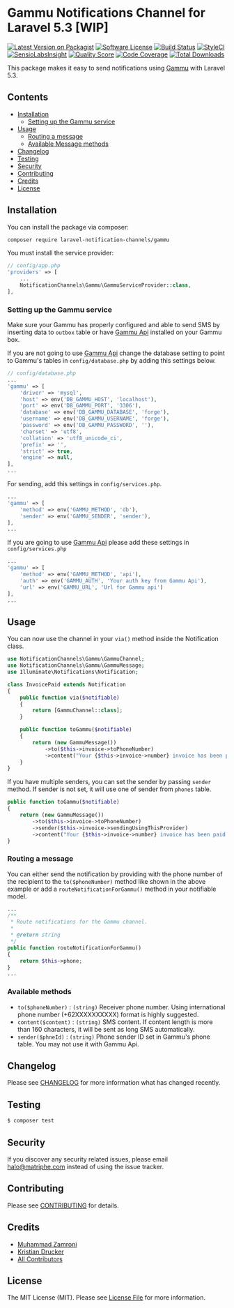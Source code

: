 # Gammu Notifications Channel for Laravel 5.3 [WIP]

[![Latest Version on Packagist](https://img.shields.io/packagist/v/laravel-notification-channels/gammu.svg?style=flat-square)](https://packagist.org/packages/laravel-notification-channels/gammu)
[![Software License](https://img.shields.io/badge/license-MIT-brightgreen.svg?style=flat-square)](LICENSE.md)
[![Build Status](https://travis-ci.org/matriphe/laravel-notification-channel-gammu.svg?branch=master)](https://travis-ci.org/matriphe/laravel-notification-channel-gammu)
[![StyleCI](https://styleci.io/repos/66142304/shield)](https://styleci.io/repos/66142304)
[![SensioLabsInsight](https://img.shields.io/sensiolabs/i/fc5f6876-352b-439d-989f-9d72cf42b39f.svg?style=flat-square)](https://insight.sensiolabs.com/projects/fc5f6876-352b-439d-989f-9d72cf42b39f)
[![Quality Score](https://img.shields.io/scrutinizer/g/laravel-notification-channels/gammu.svg?style=flat-square)](https://scrutinizer-ci.com/g/laravel-notification-channels/gammu)
[![Code Coverage](https://img.shields.io/scrutinizer/coverage/g/laravel-notification-channels/gammu/master.svg?style=flat-square)](https://scrutinizer-ci.com/g/laravel-notification-channels/gammu/?branch=master)
[![Total Downloads](https://img.shields.io/packagist/dt/laravel-notification-channels/gammu.svg?style=flat-square)](https://packagist.org/packages/laravel-notification-channels/gammu)

This package makes it easy to send notifications using [Gammu](https://wammu.eu/gammu/) with Laravel 5.3.

## Contents

- [Installation](#installation)
	- [Setting up the Gammu service](#setting-up-the-Gammu-service)
- [Usage](#usage)
    - [Routing a message](#routing-a-message)
	- [Available Message methods](#available-message-methods)
- [Changelog](#changelog)
- [Testing](#testing)
- [Security](#security)
- [Contributing](#contributing)
- [Credits](#credits)
- [License](#license)


## Installation

You can install the package via composer:

```bash
composer require laravel-notification-channels/gammu
```

You must install the service provider:

```php
// config/app.php
'providers' => [
    ...
    NotificationChannels\Gammu\GammuServiceProvider::class,
],
```

### Setting up the Gammu service

Make sure your Gammu has properly configured and able to send SMS by inserting data to `outbox` table or have [Gammu Api](https://github.com/kristiandrucker/gammuApi) installed on your Gammu box.

If you are not going to use [Gammu Api](https://github.com/kristiandrucker/gammuApi) change the database setting to point to Gammu's tables in `config/database.php` by adding this settings below.

```php
// config/database.php
...
'gammu' => [
    'driver' => 'mysql',
    'host' => env('DB_GAMMU_HOST', 'localhost'),
    'port' => env('DB_GAMMU_PORT', '3306'),
    'database' => env('DB_GAMMU_DATABASE', 'forge'),
    'username' => env('DB_GAMMU_USERNAME', 'forge'),
    'password' => env('DB_GAMMU_PASSWORD', ''),
    'charset' => 'utf8',
    'collation' => 'utf8_unicode_ci',
    'prefix' => '',
    'strict' => true,
    'engine' => null,
],
...
```

For sending, add this settings in `config/services.php`.

```php
...
'gammu' => [
    'method' => env('GAMMU_METHOD', 'db'),
    'sender' => env('GAMMU_SENDER', 'sender'),
],
...
``` 

If you are going to use [Gammu Api](https://github.com/kristiandrucker/gammuApi) please add these settings in `config/services.php`

``` php
...
'gammu' => [
    'method' => env('GAMMU_METHOD', 'api'),
    'auth' => env('GAMMU_AUTH', 'Your auth key from Gammu Api'),
    'url' => env('GAMMU_URL', 'Url for Gammu api')
],
...
```

## Usage

You can now use the channel in your `via()` method inside the Notification class.

```php
use NotificationChannels\Gammu\GammuChannel;
use NotificationChannels\Gammu\GammuMessage;
use Illuminate\Notifications\Notification;

class InvoicePaid extends Notification
{
    public function via($notifiable)
    {
        return [GammuChannel::class];
    }

    public function toGammu($notifiable)
    {
        return (new GammuMessage())
            ->to($this->invoice->toPhoneNumber)
            ->content("Your {$this->invoice->number} invoice has been paid!");
    }
}
```

If you have multiple senders, you can set the sender by passing `sender` method. If sender is not set, it will use one of sender from `phones` table.

```php
public function toGammu($notifiable)
{
    return (new GammuMessage())
        ->to($this->invoice->toPhoneNumber)
        ->sender($this->invoice->sendingUsingThisProvider)
        ->content("Your {$this->invoice->number} invoice has been paid!");
}
```

### Routing a message

You can either send the notification by providing with the phone number of the recipient to the `to($phoneNumber)` method like shown in the above example or add a `routeNotificationForGammu()` method in your notifiable model.

```php
...
/**
 * Route notifications for the Gammu channel.
 *
 * @return string
 */
public function routeNotificationForGammu()
{
    return $this->phone;
}
...
```

### Available methods

* `to($phoneNumber)` : `(string)` Receiver phone number. Using international phone number (+62XXXXXXXXXX) format is highly suggested.
* `content($content)` : `(string)` SMS content. If content length is more than 160 characters, it will be sent as long SMS automatically.
* `sender($phneId)` : `(string)` Phone sender ID set in Gammu's phone table. You may not use it with Gammu Api.

## Changelog

Please see [CHANGELOG](CHANGELOG.md) for more information what has changed recently.

## Testing

```bash
$ composer test
```

## Security

If you discover any security related issues, please email halo@matriphe.com instead of using the issue tracker.

## Contributing

Please see [CONTRIBUTING](CONTRIBUTING.md) for details.

## Credits

- [Muhammad Zamroni](https://github.com/matriphe)
- [Kristian Drucker](https://github.com/kristiandrucker)
- [All Contributors](../../contributors)

## License

The MIT License (MIT). Please see [License File](LICENSE.md) for more information.

